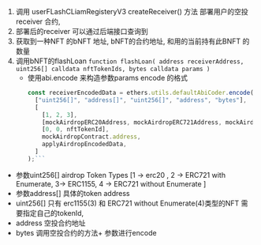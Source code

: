 1. 调用 userFLashCLiamRegisteryV3 createReceiver() 方法 部署用户的空投receiver 合约,
2. 部署后的receiver 可以通过后端接口查询到
3. 获取到一种NFT 的bNFT 地址, bNFT的合约地址, 和用的当前持有此BNFT 的数量
4. 调用bNFT的flashLoan   `function flashLoan( address receiverAddress, uint256[] calldata nftTokenIds, bytes calldata params )`
   * 使用abi.encode 来构造参数params encode 的格式
       ```typescript    
      const receiverEncodedData = ethers.utils.defaultAbiCoder.encode(
         ["uint256[]", "address[]", "uint256[]", "address", "bytes"],
         [
           [1, 2, 3],
           [mockAirdropERC20Address, mockAirdropERC721Address, mockAirdropERC1155Address],
           [0, 0, nftTokenId],
           mockAirdropContract.address,
           applyAirdropEncodedData,
         ]
       );```
  * 参数uint256[]  airdrop Token Types [1 -> erc20 , 2 ->  ERC721 with Enumerate, 3-> ERC1155, 4 -> ERC721 without Enumerate  ]
  * 参数address[] 具体的token address
  * uint256[] 只有 erc1155(3) 和 ERC721 without Enumerate(4)类型的NFT 需要指定自己的tokenId,
  * address 空投合约地址
  * bytes 调用空投合约的方法+ 参数进行encode 